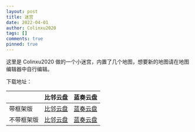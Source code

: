 ```yaml
---
layout: post
title: 迷宫
date: 2022-04-01
author: Colinxu2020
tags: []
comments: true
pinned: true
--- 
```

这里是 Colinxu2020 做的一个小迷宫，内置了几个地图，想要新的地图请在地图编辑器中自行编辑。

下载地址：

|            | 比邻云盘                                  | 蓝奏云盘                                                 |
| ---------- | ----------------------------------------- | -------------------------------------------------------- |
| 带框架版   | [比邻云盘](https://pan.bilnn.com/s/bpX1cO) | [蓝奏云盘](https://colinxu2020.lanzouw.com/ifh6106tp3gf) |
| 不带框架版 | [比邻云盘](https://pan.bilnn.com/s/Pew3F5) | [蓝奏云盘](https://colinxu2020.lanzouw.com/ivKHw06tp4qb) |
